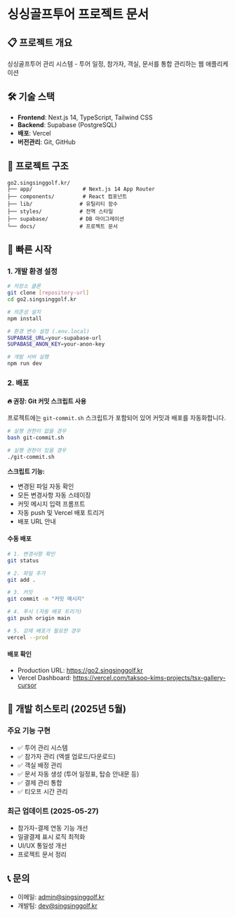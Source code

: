 # 싱싱골프투어 프로젝트 문서

## 📋 프로젝트 개요
싱싱골프투어 관리 시스템 - 투어 일정, 참가자, 객실, 문서를 통합 관리하는 웹 애플리케이션

## 🛠 기술 스택
- **Frontend**: Next.js 14, TypeScript, Tailwind CSS
- **Backend**: Supabase (PostgreSQL)
- **배포**: Vercel
- **버전관리**: Git, GitHub

## 📁 프로젝트 구조
```
go2.singsinggolf.kr/
├── app/                # Next.js 14 App Router
├── components/         # React 컴포넌트
├── lib/               # 유틸리티 함수
├── styles/            # 전역 스타일
├── supabase/          # DB 마이그레이션
└── docs/              # 프로젝트 문서
```

## 🚀 빠른 시작

### 1. 개발 환경 설정
```bash
# 저장소 클론
git clone [repository-url]
cd go2.singsinggolf.kr

# 의존성 설치
npm install

# 환경 변수 설정 (.env.local)
SUPABASE_URL=your-supabase-url
SUPABASE_ANON_KEY=your-anon-key

# 개발 서버 실행
npm run dev
```

### 2. 배포

#### 🔥 권장: Git 커밋 스크립트 사용
프로젝트에는 `git-commit.sh` 스크립트가 포함되어 있어 커밋과 배포를 자동화합니다.

```bash
# 실행 권한이 없을 경우
bash git-commit.sh

# 실행 권한이 있을 경우
./git-commit.sh
```

**스크립트 기능:**
- 변경된 파일 자동 확인
- 모든 변경사항 자동 스테이징
- 커밋 메시지 입력 프롬프트
- 자동 push 및 Vercel 배포 트리거
- 배포 URL 안내

#### 수동 배포
```bash
# 1. 변경사항 확인
git status

# 2. 파일 추가
git add .

# 3. 커밋
git commit -m "커밋 메시지"

# 4. 푸시 (자동 배포 트리거)
git push origin main

# 5. 강제 배포가 필요한 경우
vercel --prod
```

#### 배포 확인
- Production URL: https://go2.singsinggolf.kr
- Vercel Dashboard: https://vercel.com/taksoo-kims-projects/tsx-gallery-cursor

## 📅 개발 히스토리 (2025년 5월)

### 주요 기능 구현
- ✅ 투어 관리 시스템
- ✅ 참가자 관리 (엑셀 업로드/다운로드)
- ✅ 객실 배정 관리
- ✅ 문서 자동 생성 (투어 일정표, 탑승 안내문 등)
- ✅ 결제 관리 통합
- ✅ 티오프 시간 관리

### 최근 업데이트 (2025-05-27)
- 참가자-결제 연동 기능 개선
- 일괄결제 표시 로직 최적화
- UI/UX 통일성 개선
- 프로젝트 문서 정리

## 📞 문의
- 이메일: admin@singsinggolf.kr
- 개발팀: dev@singsinggolf.kr
